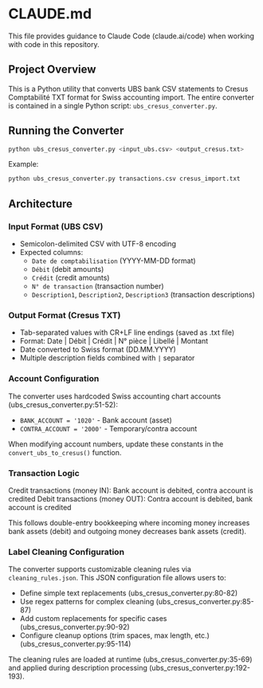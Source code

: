 # CLAUDE.md

This file provides guidance to Claude Code (claude.ai/code) when working with code in this repository.

## Project Overview

This is a Python utility that converts UBS bank CSV statements to Cresus Comptabilité TXT format for Swiss accounting import. The entire converter is contained in a single Python script: `ubs_cresus_converter.py`.

## Running the Converter

```bash
python ubs_cresus_converter.py <input_ubs.csv> <output_cresus.txt>
```

Example:
```bash
python ubs_cresus_converter.py transactions.csv cresus_import.txt
```

## Architecture

### Input Format (UBS CSV)
- Semicolon-delimited CSV with UTF-8 encoding
- Expected columns:
  - `Date de comptabilisation` (YYYY-MM-DD format)
  - `Débit` (debit amounts)
  - `Crédit` (credit amounts)
  - `N° de transaction` (transaction number)
  - `Description1`, `Description2`, `Description3` (transaction descriptions)

### Output Format (Cresus TXT)
- Tab-separated values with CR+LF line endings (saved as .txt file)
- Format: Date | Débit | Crédit | N° pièce | Libellé | Montant
- Date converted to Swiss format (DD.MM.YYYY)
- Multiple description fields combined with ` | ` separator

### Account Configuration
The converter uses hardcoded Swiss accounting chart accounts (ubs_cresus_converter.py:51-52):
- `BANK_ACCOUNT = '1020'` - Bank account (asset)
- `CONTRA_ACCOUNT = '2000'` - Temporary/contra account

When modifying account numbers, update these constants in the `convert_ubs_to_cresus()` function.

### Transaction Logic
Credit transactions (money IN): Bank account is debited, contra account is credited
Debit transactions (money OUT): Contra account is debited, bank account is credited

This follows double-entry bookkeeping where incoming money increases bank assets (debit) and outgoing money decreases bank assets (credit).

### Label Cleaning Configuration
The converter supports customizable cleaning rules via `cleaning_rules.json`. This JSON configuration file allows users to:
- Define simple text replacements (ubs_cresus_converter.py:80-82)
- Use regex patterns for complex cleaning (ubs_cresus_converter.py:85-87)
- Add custom replacements for specific cases (ubs_cresus_converter.py:90-92)
- Configure cleanup options (trim spaces, max length, etc.) (ubs_cresus_converter.py:95-114)

The cleaning rules are loaded at runtime (ubs_cresus_converter.py:35-69) and applied during description processing (ubs_cresus_converter.py:192-193).
